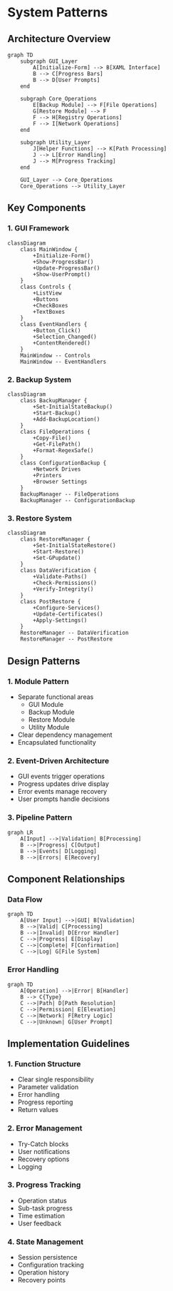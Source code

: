 # System Patterns

## Architecture Overview

```mermaid
graph TD
    subgraph GUI_Layer
        A[Initialize-Form] --> B[XAML Interface]
        B --> C[Progress Bars]
        B --> D[User Prompts]
    end

    subgraph Core_Operations
        E[Backup Module] --> F[File Operations]
        G[Restore Module] --> F
        F --> H[Registry Operations]
        F --> I[Network Operations]
    end

    subgraph Utility_Layer
        J[Helper Functions] --> K[Path Processing]
        J --> L[Error Handling]
        J --> M[Progress Tracking]
    end

    GUI_Layer --> Core_Operations
    Core_Operations --> Utility_Layer
```

## Key Components

### 1. GUI Framework
```mermaid
classDiagram
    class MainWindow {
        +Initialize-Form()
        +Show-ProgressBar()
        +Update-ProgressBar()
        +Show-UserPrompt()
    }
    class Controls {
        +ListView
        +Buttons
        +CheckBoxes
        +TextBoxes
    }
    class EventHandlers {
        +Button_Click()
        +Selection_Changed()
        +ContentRendered()
    }
    MainWindow -- Controls
    MainWindow -- EventHandlers
```

### 2. Backup System
```mermaid
classDiagram
    class BackupManager {
        +Set-InitialStateBackup()
        +Start-Backup()
        +Add-BackupLocation()
    }
    class FileOperations {
        +Copy-File()
        +Get-FilePath()
        +Format-RegexSafe()
    }
    class ConfigurationBackup {
        +Network Drives
        +Printers
        +Browser Settings
    }
    BackupManager -- FileOperations
    BackupManager -- ConfigurationBackup
```

### 3. Restore System
```mermaid
classDiagram
    class RestoreManager {
        +Set-InitialStateRestore()
        +Start-Restore()
        +Set-GPupdate()
    }
    class DataVerification {
        +Validate-Paths()
        +Check-Permissions()
        +Verify-Integrity()
    }
    class PostRestore {
        +Configure-Services()
        +Update-Certificates()
        +Apply-Settings()
    }
    RestoreManager -- DataVerification
    RestoreManager -- PostRestore
```

## Design Patterns

### 1. Module Pattern
- Separate functional areas
  - GUI Module
  - Backup Module
  - Restore Module
  - Utility Module
- Clear dependency management
- Encapsulated functionality

### 2. Event-Driven Architecture
- GUI events trigger operations
- Progress updates drive display
- Error events manage recovery
- User prompts handle decisions

### 3. Pipeline Pattern
```mermaid
graph LR
    A[Input] -->|Validation| B[Processing]
    B -->|Progress| C[Output]
    B -->|Events| D[Logging]
    B -->|Errors| E[Recovery]
```

## Component Relationships

### Data Flow
```mermaid
graph TD
    A[User Input] -->|GUI| B[Validation]
    B -->|Valid| C[Processing]
    B -->|Invalid| D[Error Handler]
    C -->|Progress| E[Display]
    C -->|Complete| F[Confirmation]
    C -->|Log| G[File System]
```

### Error Handling
```mermaid
graph TD
    A[Operation] -->|Error| B[Handler]
    B --> C{Type}
    C -->|Path| D[Path Resolution]
    C -->|Permission| E[Elevation]
    C -->|Network| F[Retry Logic]
    C -->|Unknown| G[User Prompt]
```

## Implementation Guidelines

### 1. Function Structure
- Clear single responsibility
- Parameter validation
- Error handling
- Progress reporting
- Return values

### 2. Error Management
- Try-Catch blocks
- User notifications
- Recovery options
- Logging

### 3. Progress Tracking
- Operation status
- Sub-task progress
- Time estimation
- User feedback

### 4. State Management
- Session persistence
- Configuration tracking
- Operation history
- Recovery points
